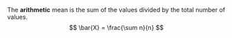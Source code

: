 The **arithmetic** mean is the sum of the values divided by the total number of values.
$$
\bar{X} = \frac{\sum n}{n}
$$
